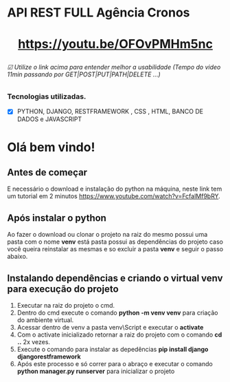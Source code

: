 # API REST FULL Agência Cronos

<h1  align="center">

https://youtu.be/OFOvPMHm5nc

<h6> ☑ Utilize o link acima para entender melhor a usabilidade (Tempo do video 11min passando por GET|POST|PUT|PATH|DELETE ...)</h6>
</h1>

### Tecnologias utilizadas.

- [x] PYTHON, DJANGO, RESTFRAMEWORK , CSS , HTML, BANCO DE DADOS e JAVASCRIPT

   
# Olá bem vindo!

## Antes de começar 
E necessário o download e instalação do python na máquina, neste link tem um tutorial em 2 minutos
 https://www.youtube.com/watch?v=FcfalMf9bRY.

## Após instalar o python 
Ao fazer o download ou clonar o projeto na raiz do mesmo possui uma pasta com o nome **venv** está pasta possui as dependências do projeto caso você queira reinstalar as mesmas e so excluir a pasta **venv** e seguir o passo abaixo.

## Instalando dependências e criando o virtual venv para execução do projeto
 1) Executar na raiz do projeto o cmd.
 2) Dentro do cmd execute o comando **python -m venv venv** para criação do ambiente virtual.
 3) Acessar dentro de venv a pasta venv\Script e executar o **activate**
 4) Com o activate inicializado retornar a raiz do projeto com o comando **cd ..** 2x vezes.
 5) Execute o comando para instalar as depedências **pip install django djangorestframework**
 6) Após este processo e só correr para o abraço e executar o comando **python manager.py runserver** para inicializar o projeto

